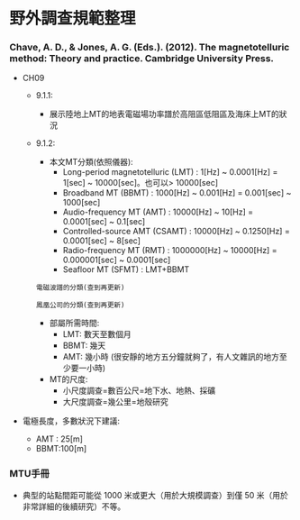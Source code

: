 # 野外調查規範整理

### Chave, A. D., & Jones, A. G. (Eds.). (2012). The magnetotelluric method: Theory and practice. Cambridge University Press.
+ CH09
  + 9.1.1:
    + 展示陸地上MT的地表電磁場功率譜於高阻區低阻區及海床上MT的狀況
  + 9.1.2:
    + 本文MT分類(依照儀器): 
      + Long-period magnetotelluric (LMT) : 1[Hz] ~ 0.0001[Hz] = 1[sec] ~ 10000[sec]。也可以> 10000[sec]
      + Broadband MT (BBMT) : 1000[Hz] ~ 0.001[Hz] = 0.001[sec] ~ 1000[sec]
      + Audio-frequency MT (AMT) : 10000[Hz] ~ 10[Hz] = 0.0001[sec] ~ 0.1[sec]
      + Controlled-source AMT (CSAMT) : 10000[Hz] ~ 0.1250[Hz] = 0.0001[sec] ~ 8[sec]
      + Radio-frequency MT (RMT) : 1000000[Hz] ~ 10000[Hz] = 0.000001[sec] ~ 0.0001[sec]
      + Seafloor MT (SFMT) : LMT+BBMT
    
    ```
    電磁波譜的分類(查到再更新)
    ```

    ```
    鳳凰公司的分類(查到再更新)
    ```  

    + 部屬所需時間:
      + LMT: 數天至數個月
      + BBMT: 幾天
      + AMT: 幾小時  (很安靜的地方五分鐘就夠了，有人文雜訊的地方至少要一小時)
    + MT的尺度:
      + 小尺度調查=數百公尺=地下水、地熱、採礦
      + 大尺度調查=幾公里=地殼研究
 
+ 電極長度，多數狀況下建議:
  + AMT : 25[m]
  + BBMT:100[m]


### MTU手冊
+ 典型的站點間距可能從 1000 米或更大（用於大規模調查）到僅 50 米（用於非常詳細的後續研究）不等。
